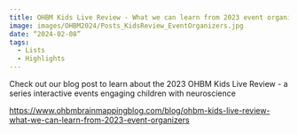 ```yaml
---
title: OHBM Kids Live Review - What we can learn from 2023 event organizers
image: images/OHBM2024/Posts_KidsReview_EventOrganizers.jpg
date: “2024-02-08”
tags:
  - Lists
  - Highlights
---
```

Check out our blog post to learn about the 2023 OHBM Kids Live Review - a series interactive events engaging children with neuroscience

<!-- more -->
https://www.ohbmbrainmappingblog.com/blog/ohbm-kids-live-review-what-we-can-learn-from-2023-event-organizers

